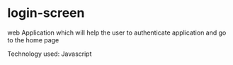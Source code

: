 # login-screen

web Application which will help the user to authenticate application and go to the home page

Technology used:
Javascript